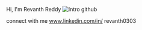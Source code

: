 Hi, I'm Revanth Reddy
![Intro github](https://github.com/Revanth0303/Revanth0303/assets/136751544/8ca45c83-cc93-4756-8c80-99820e74ceae)



connect with me www.linkedin.com/in/
revanth0303




<!---
Revanth0303/Revanth0303 is a ✨ special ✨ repository because its `README.md` (this file) appears on your GitHub profile.
You can click the Preview link to take a look at your changes.
--->
